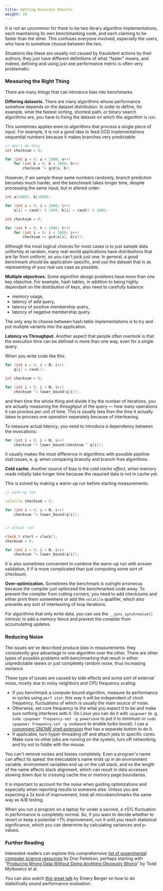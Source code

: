 ```yaml
---
title: Getting Accurate Results
weight: 10
---
```


It is not an uncommon for there to be two library algorithm implementations, each maintaining its own benchmarking code, and each claiming to be faster than the other. This confuses everyone involved, especially the users, who have to somehow choose between the two.

Situations like these are usually not caused by fraudulent actions by their authors; they just have different definitions of what "faster" means, and indeed, defining and using just one performance metric is often very problematic.

### Measuring the Right Thing

There are many things that can introduce bias into benchmarks.

**Differing datasets.** There are many algorithms whose performance somehow depends on the dataset distribution. In order to define, for example, what the fastest sorting, shortest path, or binary search algorithms are, you have to fixing the dataset on which the algorithm is run.

This sometimes applies even to algorithms that process a single piece of input. For example, it is not a good idea to feed GCD implementations sequential numbers because it makes branches very predictable:

```c++
// don't do this
int checksum = 0;

for (int a = 0; a < 1000; a++)
    for (int b = 0; b < 1000; b++)
        checksum ^= gcd(a, b);
```

However, if we sample these same numbers randomly, branch prediction becomes much harder, and the benchmark takes longer time, despite processing the same input, but in altered order:

```c++
int a[1000], b[1000];

for (int i = 0; i < 1000; i++)
    a[i] = rand() % 1000, b[i] = rand() % 1000;

int checksum = 0;

for (int t = 0; t < 1000; t++)
    for (int i = 0; i < 1000; i++)
        checksum += gcd(a[i], b[i]);
```


Although the most logical choices for most cases is to just sample data uniformly at random, many real-world applications have distributions that are far from uniform, so you can't pick just one. In general, a good benchmark should be application-specific, and use the dataset that is as representing of your real use case as possible.

<!--

People report things they like to report and leave out the things they don't.

To put numbers in perspective, use statistics like "ns per query" or "cycles per byte" instead of wall clock whenever it is applicable. When you start to approach very high levels of performance, it makes sense to calculate what the theoretically maximal performance is and start thinking about your algorithm performance as a fraction of it.

Similar to how Americans report pre-tax salary, Americans use non-PPP-adjusted stats, attention-seeking startups report revenue instead of profit, performance engineers report the best version of benchmark if not stated otherwise.


This happens especially often for data structures, and in general for algorithms whose performance somehow depends on the dataset distribution.

-->

**Multiple objectives.** Some algorithm design problems have more than one key objective. For example, hash tables, in addition to being highly dependant on the distribution of keys, also need to carefully balance:

- memory usage,
- latency of add query,
- latency of positive membership query,
- latency of negative membership query.

The only way to choose between hash table implementations is to try and put multiple variants into the application.

**Latency vs Throughput.** Another aspect that people often overlook is that the execution time can be defined in more than one way, even for a single query.

When you write code like this:

```c++
for (int i = 0; i < N; i++)
    q[i] = rand();

int checksum = 0;

for (int i = 0; i < N; i++)
    checksum ^= lower_bound(q[i]);
```

and then time the whole thing and divide it by the number of iterations, you are actually measuring the *throughput* of the query — how many operations it can process per unit of time. This is usually less than the time it actually takes to process one operation separately because of interleaving.

To measure actual *latency*, you need to introduce a dependency between the invocations:

```c++
for (int i = 0; i < N; i++)
    checksum ^= lower_bound(checksum ^ q[i]);
```

It usually makes the most difference in algorithms with possible pipeline stall issues, e. g. when comparing branchy and branch-free algorithms.

**Cold cache.** Another source of bias is the *cold cache effect*, when memory reads initially take longer time because the required data is not in cache yet.

This is solved by making a *warm-up run* before starting measurements:

```c++
// warm-up run

volatile checksum = 0;

for (int i = 0; i < N; i++)
    checksum ^= lower_bound(q[i]);


// actual run

clock_t start = clock();
checksum = 0;

for (int i = 0; i < N; i++)
    checksum ^= lower_bound(q[i]);
```

It is also sometimes convenient to combine the warm-up run with answer validation, it if is more complicated than just computing some sort of checksum.

**Over-optimization.** Sometimes the benchmark is outright erroneous because the compiler just optimized the benchmarked code away. To prevent the compiler from cutting corners, you need to add checksums and either print them somewhere or add the `volatile` qualifier, which also prevents any sort of interleaving of loop iterations.

For algorithms that only write data, you can use the `__sync_synchronize()` intrinsic to add a memory fence and prevent the compiler from accumulating updates.

### Reducing Noise

<!--

https://github.com/sosy-lab/benchexec

-->

The issues we've described produce *bias* in measurements: they consistently give advantage to one algorithm over the other. There are other types of possible problems with benchmarking that result in either unpredictable skews or just completely random noise, thus increasing *variance*.

These type of issues are caused by side effects and some sort of external noise, mostly due to noisy neighbors and CPU frequency scaling:

- If you benchmark a compute-bound algorithm, measure its performance in cycles using `perf stat`: this way it will be independent of clock frequency, fluctuations of which is usually the main source of noise.
- Otherwise, set core frequency to the what you expect it to be and make sure nothing interferes with it. On Linux you can do it with `cpupower` (e. g. `sudo cpupower frequency-set -g powersave` to put it to minimum or `sudo cpupower frequency-set -g ondemand` to enable turbo boost). I use a [convenient GNOME shell extension](https://extensions.gnome.org/extension/1082/cpufreq/) that has a separate button to do it.
- If applicable, turn hyper-threading off and attach jobs to specific cores. Make sure no other jobs are running on the system, turn off networking and try not to fiddle with the mouse.

You can't remove noises and biases completely. Even a program's name can affect its speed: the executable's name ends up in an environment variable, environment variables end up on the call stack, and so the length of the name affects stack alignment, which can result in data accesses slowing down due to crossing cache line or memory page boundaries.

It is important to account for the noise when guiding optimizations and especially when reporting results to someone else. Unless you are expecting a 2x kind of improvement, treat all microbenchmarks the same way as A/B testing.

When you run a program on a laptop for under a second, a ±5% fluctuation in performance is completely normal. So, if you want to decide whether to revert or keep a potential +1% improvement, run it until you reach statistical significance, which you can determine by calculating variances and p-values.

### Further Reading

Interested readers can explore this comprehensive [list of experimental computer science resources](https://www.cs.huji.ac.il/w~feit/exp/related.html) by Dror Feitelson, perhaps starting with "[Producing Wrong Data Without Doing Anything Obviously Wrong](http://eecs.northwestern.edu/~robby/courses/322-2013-spring/mytkowicz-wrong-data.pdf)" by Todd Mytkowicz et al.

You can also watch [this great talk](https://www.youtube.com/watch?v=r-TLSBdHe1A) by Emery Berger on how to do statistically sound performance evaluation.
